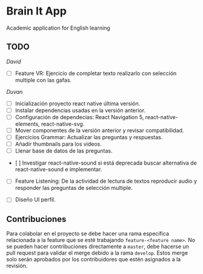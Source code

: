 # Brain It App

Academic application for English learning

## TODO

*David*

- [ ] Feature VR: Ejercicio de completar texto realizarlo con selección multiple con las gafas.

*Duvan*
- [ ] Inicialización proyecto react native última versión.
- [ ] Instalar dependencias usadas en la versión anterior.
- [ ] Configuración de dependecias: React Navigation 5, react-native-elements, react-native-svg.
- [ ] Mover componentes de la versión anterior y revisar compatibilidad.
- [ ] Ejercicios Grammar: Actualizar las preguntas y respuestas.
- [ ] Añadir thumbnails para los videos.
- [ ] Llenar base de datos de las preguntas.
- [ ] Investigar react-native-sound si está deprecada buscar alternativa de react-native-sound e implementar.
- [ ] Feature Listening: De la actividad de lectura de textos reproducir audio y responder las preguntas de selección multiple.
- [ ] Diseño UI perfil.


## Contribuciones

Para colabolar en el proyecto se debe hacer una rama especifica relacionada a la feature que se esté trabajando `feature-<feature name>`. No se pueden hacer contribuciones directamente a `master`, debe hacerse un pull request para validar el merge debido a la rama `develop`. Estos merge solo serán aprobados por los contribuidores que estén asignados a la revisión.
